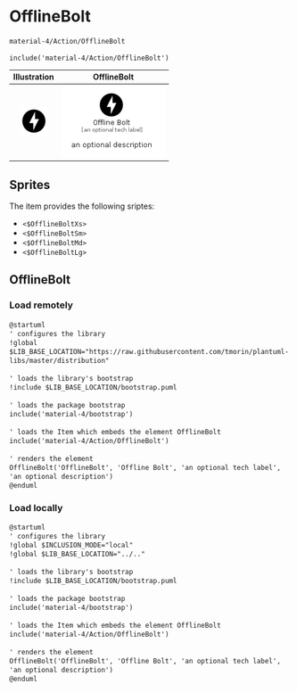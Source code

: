 # OfflineBolt


```text
material-4/Action/OfflineBolt
```

```text
include('material-4/Action/OfflineBolt')
```



| Illustration | OfflineBolt |
| :---: | :---: |
| ![illustration for Illustration](../../material-4/Action/OfflineBolt.png) | ![illustration for OfflineBolt](../../material-4/Action/OfflineBolt.Local.png) |



## Sprites
The item provides the following sriptes:

- `<$OfflineBoltXs>`
- `<$OfflineBoltSm>`
- `<$OfflineBoltMd>`
- `<$OfflineBoltLg>`





## OfflineBolt

### Load remotely
```plantuml
@startuml
' configures the library
!global $LIB_BASE_LOCATION="https://raw.githubusercontent.com/tmorin/plantuml-libs/master/distribution"

' loads the library's bootstrap
!include $LIB_BASE_LOCATION/bootstrap.puml

' loads the package bootstrap
include('material-4/bootstrap')

' loads the Item which embeds the element OfflineBolt
include('material-4/Action/OfflineBolt')

' renders the element
OfflineBolt('OfflineBolt', 'Offline Bolt', 'an optional tech label', 'an optional description')
@enduml
```

### Load locally
```plantuml
@startuml
' configures the library
!global $INCLUSION_MODE="local"
!global $LIB_BASE_LOCATION="../.."

' loads the library's bootstrap
!include $LIB_BASE_LOCATION/bootstrap.puml

' loads the package bootstrap
include('material-4/bootstrap')

' loads the Item which embeds the element OfflineBolt
include('material-4/Action/OfflineBolt')

' renders the element
OfflineBolt('OfflineBolt', 'Offline Bolt', 'an optional tech label', 'an optional description')
@enduml
```

